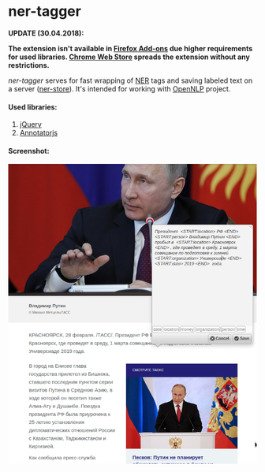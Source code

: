 # ner-tagger

**UPDATE (30.04.2018):**

**The extension isn't available in [Firefox Add-ons](https://addons.mozilla.org/en-US/firefox/) due higher requirements for used libraries. [Chrome Web Store](https://chrome.google.com/webstore) spreads the extension without any restrictions.**

*ner-tagger* serves for fast wrapping of [NER](https://en.wikipedia.org/wiki/Named-entity_recognition) tags and saving labeled text on a server ([ner-store](https://github.com/livelace/ner-store)).
It's intended for working with [OpenNLP](https://opennlp.apache.org/) project.

#### Used libraries:

1. [jQuery](https://jquery.com/)
2. [Annotatorjs](http://annotatorjs.org/)


#### Screenshot:

![screenshot](img/screenshot.png)
